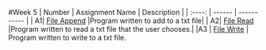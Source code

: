 #Week 5
| Number | Assignment Name | Description |
| :----: | ------ | ----------- |
| A1| [File Append](https://github.com/Solomon-S/CS121-S23-Siang/blob/main/Act10-fileActivity/src/Week5/FileAppend.java)   |Program written to add to a txt file|
| A2| [File Read](https://github.com/Solomon-S/CS121-S23-Siang/blob/main/Act10-fileActivity/src/Week5/FileRead.java)   |Program written to read a txt file that the user chooses.|
|A3 | [File Write](https://github.com/Solomon-S/CS121-S23-Siang/blob/main/Act10-fileActivity/src/Week5/FileWrite.java) | Program written to write to a txt file.
